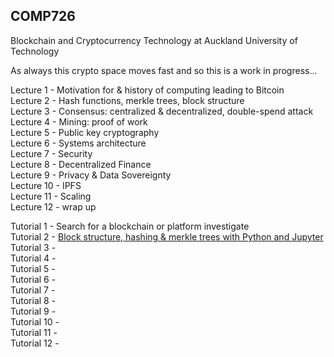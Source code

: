 ## COMP726
Blockchain and Cryptocurrency Technology at Auckland University of Technology

As always this crypto space moves fast and so this is a work in progress...

Lecture 1 - Motivation for & history of computing leading to Bitcoin\
Lecture 2 - Hash functions, merkle trees, block structure\
Lecture 3 - Consensus: centralized & decentralized, double-spend attack\
Lecture 4 - Mining: proof of work\
Lecture 5 - Public key cryptography\
Lecture 6 - Systems architecture\
Lecture 7 - Security\
Lecture 8 - Decentralized Finance\
Lecture 9 - Privacy & Data Sovereignty\
Lecture 10 - IPFS\
Lecture 11 - Scaling\
Lecture 12 - wrap up

Tutorial 1 - Search for a blockchain or platform investigate\
Tutorial 2 - [Block structure, hashing & merkle trees with Python and Jupyter](https://github.com/millecodex/COMP726/blob/master/Tutorial_2_block_creation.ipynb)\
Tutorial 3 - \
Tutorial 4 - \
Tutorial 5 - \
Tutorial 6 - \
Tutorial 7 - \
Tutorial 8 - \
Tutorial 9 - \
Tutorial 10 - \
Tutorial 11 - \
Tutorial 12 - 
